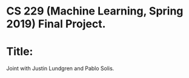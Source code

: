 # CS 229 (Machine Learning, Spring 2019) Final Project.

# Title:

Joint with Justin Lundgren and Pablo Solis. 


